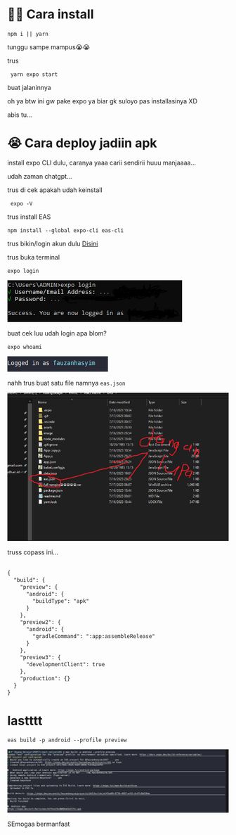 # 🖐🏻 Cara install

```
npm i || yarn
```

tunggu sampe mampus😭😭

trus

```
 yarn expo start
```

buat jalaninnya

oh ya btw ini gw pake expo ya biar gk suloyo pas installasinya XD

abis tu...

# **😭 Cara deploy jadiin apk**

install expo CLI dulu, caranya yaaa carii sendirii huuu manjaaaa...

udah zaman chatgpt...

trus di cek apakah udah keinstall

```
 expo -V
```

trus install EAS

```
npm install --global expo-cli eas-cli
```

trus bikin/login akun dulu [Disini](https://expo.dev/signup)

trus buka terminal

```
expo login
```

![1689526691683](image/readme/1689526691683.png)

buat cek luu udah login apa blom?

```
expo whoami
```

![1689526744587](image/readme/1689526744587.png)

nahh trus buat satu file namnya `eas.json `

![1689561910949](image/readme/1689561910949.png)

truss copass ini...

```

{
  "build": {
    "preview": {
      "android": {
        "buildType": "apk"
      }
    },
    "preview2": {
      "android": {
        "gradleCommand": ":app:assembleRelease"
      }
    },
    "preview3": {
      "developmentClient": true
    },
    "production": {}
  }
}
```

# lastttt

```
eas build -p android --profile preview
```

![1689526854609](image/readme/1689526854609.png)

SEmogaa bermanfaat
